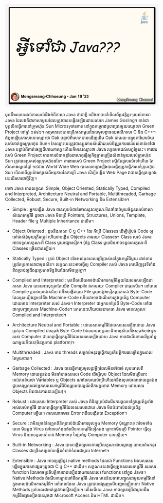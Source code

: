 ![what-is-java](./images/what-is-java.jpg "What is Java???")

មុននឹងឈានដល់ការយល់ដឹងអំពីភាសា Java ថាជាអ្វី យើងអាចទៅមើលពីប្រវត្តិខ្លះៗរបស់ភាសា Java ដែលវាគឺជាភាសាមួយដែលត្រូវបានបង្កើតឡើងដោយលោក James Gosling។ គាត់ជាបុគ្គលិកធ្វើការនៅក្រុមហ៊ុន Sun Microsystems នៅក្នុងគម្រោងស្រាវជ្រាវមួយឈ្មោះថា Green Project នៅឆ្នាំ ១៩៩១។ គម្រោងនេះបានប្រើភាសាមួយដែលមូលដ្ឋានឈរលើភាសា C និង C++។ ដំបូងឡើយភាសានេះឈ្មោះថា Oak បន្ទាប់ពីលោកបានឃើញដើម Oak តាមរយៈបង្អួចការិយាល័យរបស់គាត់ក្នុងក្រុមហ៊ុន Sun។ តែឈ្មោះនេះត្រូវបានប្តូរតាមសំណើររបស់មិត្តរួមការងាររបស់គាត់ទៅជា Java បន្ទាប់ពីគាត់ចេញពីហាងកាហ្វេ ហើយក៏មានឈ្មោះថា Java រហូតមកដល់សព្វថ្ងៃនេះ។ ការងាររបស់ Green Project មានការលំបាកខ្លាំងជាហេតុធ្វើឲ្យកិច្ចព្រមព្រៀងសំខាន់មួយរបស់ក្រុមហ៊ុន Sun ត្រូវបានប្រគល់ឲ្យក្រុមហ៊ុនដទៃ។ ការងាររបស់ Green Project ស្ទើរតែដួលរលំទៅហើយ តែសំណាងល្អនៅឆ្នាំ ១៩៩៣ World Wide Web បានលេចធ្លោឡើងបានធ្វើឲ្យអ្នកធ្វើការនៅក្រុមហ៊ុន ​Sun មើលឃើញយ៉ាងច្បាស់ពីអនុភាពនៃកាប្រើ Java ដើម្បីបង្កើត Web Page វាបានធ្វើឲ្យគម្រោងនេះដើរសារជាថ្មីវិញ។

គេថា Java មានលក្ខណៈ Simple, Object Oriented, Statically Typed, Compiled and Interpreted, Architecture Neutral and Portable, Multithreaded, Garbage Collected, Robust, Secure, Built-in Networking និង Extensible។

- Simple : អ្នកបង្កើត Java បានលុបបំបាត់ចោលនូវលក្ខណៈមិនចាំបាច់មួយចំនួនរបស់ភាសាសំណេរកម្មវិធី ដូចជា Java មិនប្រើ Pointers, Structures, Unions, Template, Header file ឬ Multiple Inheritance ជាដើម។

- Object Oriented : ដូចនឹងភាសា C ឬ C++ ដែរ គឺប្រើ Classes ដើម្បីរៀបចំ Code ឲ្យទៅជាសំនុំមួយត្រឹមត្រូវ ហើយវាបង្កើត Objects តាមរយៈ Classes។ Class របស់ Java អាចទទួលលក្ខណៈពី Class មួយផ្សេងទៀត។ ប៉ុន្តែ Class មួយមិនអាចទទួលលក្ខណៈពី Classes ច្រើនបានឡើយ។

- Statically Typed : គ្រប់ Object ទាំងអស់មុនពេលប្រើប្រាស់នៅក្នុងកម្មវិធីមួយ ដាច់ខាតត្រូវតែប្រកាសវាជាមុនសិន។ លក្ខណៈនេះអាចធ្វើឲ្យ Compiler របស់ Java រកឃើញនូវទីតាំងនិងប្រាប់ឲ្យដឹងនូវប្រភេទទិន្នន័យដែលមិនត្រូវគ្នា។

- Compiled and Interpreted : មុននឹងយើងអាចដំណើរការកម្មវិធីមួយដែរសរសេរឡើងជាភាសា Java បាននោះលុះតា្រតែយើង Compile វាតាមរយៈ Compiler ជាមុនសិន។ នៅពេល Compile រួចដោយជោគជ័យ វានឹងបង្កើតបាន File មួយផ្សេងទៀតប្រភេទជា Byte-Code ដែលស្រដៀងគ្នាទៅនឹង Machine-Code ហើយវាអាចដំណើរការក្នុងប្រព័ន្ធ Computer ដោយមាន Interpreter របស់ Java។ Interpreter ជាអ្នកបកប្រែពី Byte-Code ទៅជាពាក្យបញ្ជាប្រភេទ Machine-Code។ ហេតុនេះហើយបានជាគេថា​ Java មានលក្ខណៈ Compiled and Interpreted។

- Architecture Neutral and Portable : ដោយសារកម្មវិធីដែលសរសេរឡើងដោយ Java ត្រូវបាន Compiled ជាទម្រង់ Byte-Code ដែលមានលក្ខណៈមិនអាស្រ័យនឹងទម្រង់ខាងក្នុងរបស់ Computer ជាហេតុធ្វើឲ្យកម្មវិធីដែលសរសេរឡើងដោយ Java អាចដំណើរការលើប្រព័ន្ធណាមួយក៏បាន(មិនប្រកាន់ platform)។

- Multithreaded : Java មាន threads សម្រាប់អនុវត្តធ្វើការប្រតិបត្តិការងារច្រើនក្នុងពេលតែមួយបាន។

- Garbage Collected : Java បានធ្វើការប្រមូលនូវអ្វីៗដែលមិនចាំបាច់ លុបចោលពី Memory ដោយខ្លួនឯង មិនចាំបាច់សរសេរ Code ដើម្បីលុប​ Object ដែលមិនប្រើនោះទេ(បានន័យថា Variables ឬ Objects ណាដែលឈប់ប្រើហើយវានឹងលុបចោលដោយខ្លួនឯង ជួយសម្រួលដល់អ្នកសរសេរកម្មវិធីមិនព្រួយបារម្មណ៍ពីការខ្វះខាត Memory ដោយសារ​ Objects មិនបានការនោះឡើយ)។

- Robust : ដោយសារ​ Interpreter របស់ Java ពិនិត្យគ្រប់ដំណើរការចូលទៅក្នុងប្រព័ន្ធទាំងអស់របស់កម្មវិធី ជាហេតុធ្វើឲ្យកម្មវិធីដែលសរសេរដោយ Java មិនប៉ះពាល់ដល់ប្រព័ន្ធ Computer ឡើយ។ កាលណាវាមាន Error វានឹងបង្កើតជា Exception។

- Secure : វាមិនគ្រាន់តែត្រួតពិនិត្យរាល់ដំណើរការចូលក្នុង Memory ប៉ុណ្ណោះទេ វាថែមទាំងធានា មិនឆ្លង Virus នៅពេលកំពុងដំណើរការកម្មវិធីទៀតផង ព្រោះវាមិនប្រើ Pointer ធ្វើឲ្យ Virus មិនអាចចូលទៅកាន់ Memory នៃប្រព័ន្ធ Computer បានឡើយ។

- Built-in Networking : Java បានបង្កើតឲ្យមានការប្រើលក្ខណៈជាបណ្តាញ ដោយនាំមកនូវ Classes ជាច្រើនសម្រាប់បង្កើតទំនាក់ទំនងជាមួយ Internet។

- Extensible : Java អាចឲ្យប្រើនូវ native methods ដែលជា Functions ដែលសរសេរឡើងក្នុងភាសាផ្សេងៗដូចជា C ឬ C++ ជាដើម។ លក្ខណៈនេះវាធ្វើឲ្យអ្នកសរសេរកម្មវិធី សរសេរ function ដែលអាចប្រតិបត្តិការបានលឿនជាងការសរសេរ functions នៅក្នុង Java។ Native Methods ដំណើរការភ្ជាប់ទៅនឹងកម្មវិធី Java មានន័យថាវាបញ្ជូលជាមួយកម្មវិធីនៅក្នុងពេលដំណើរការកម្មវិធី។ នៅពេលដែល Java ត្រូវបានជម្រុញលើបញ្ហាល្បឿននោះ Native Methods ប្រហែលជាអត់ត្រូវការទៀតឡើយ។ លើសពីនេះ Java អាចឲ្យគេប្រើជាមួយនឹងកម្មវិធីផ្សេងទៀតបានដូចជា Microsoft Access និង HTML ជាដើម។
